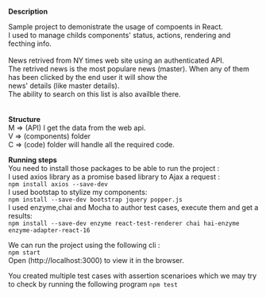 **Description**

Sample project to demonistrate the usage of compoents in React. <br>
I used to manage childs components' status, actions, rendering and fecthing info.<br>
<br>
News retrived from NY times web site using an authenticated API.<br>
The retrived news is the most populare news (master). When any of them has been clicked by the end user it will show the <br>
news' details (like master details).<br>
The ability to search on this list is also availble there.<br>
<br>
<br>
**Structure** <br>
M => (API) I get the data from the web api.<br>
V => (components) folder<br>
C => (code) folder will handle all the required code.<br>

**Running steps** <br>
You need to install those packages to be able to run the project :<br>
I used axios library as a promise based library to Ajax a request :<br>
```npm install axios --save-dev```<br>
I used bootstap to stylize my components:<br>
```npm install --save-dev bootstrap jquery popper.js ```<br>
I used enzyme,chai and Mocha to author test cases, execute them and get a results:<br>
```npm install --save-dev enzyme react-test-renderer chai hai-enzyme enzyme-adapter-react-16 ```<br>

We can run the project using the following cli :<br>
```npm start```<br>
Open (http://localhost:3000) to view it in the browser.<br>

You created multiple test cases with assertion scenarioes which we may try to check by running the following program
`npm test`
